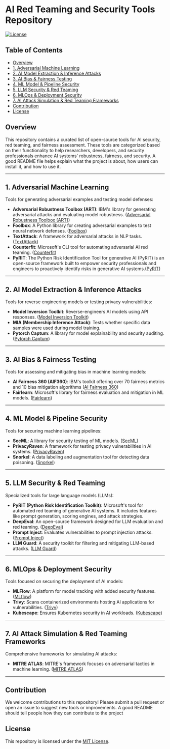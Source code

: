 # AI Red Teaming and Security Tools Repository

[![License](https://img.shields.io/badge/License-MIT-blue.svg)](LICENSE)

## Table of Contents
- [Overview](#overview)
- [1. Adversarial Machine Learning](#1-adversarial-machine-learning)
- [2. AI Model Extraction & Inference Attacks](#2-ai-model-extraction--inference-attacks)
- [3. AI Bias & Fairness Testing](#3-ai-bias--fairness-testing)
- [4. ML Model & Pipeline Security](#4-ml-model--pipeline-security)
- [5. LLM Security & Red Teaming](#5-llm-security--red-teaming)
- [6. MLOps & Deployment Security](#6-mlops--deployment-security)
- [7. AI Attack Simulation & Red Teaming Frameworks](#7-ai-attack-simulation--red-teaming-frameworks)
- [Contribution](#contribution)
- [License](#license)

## Overview
This repository contains a curated list of open-source tools for AI security, red teaming, and fairness assessment. These tools are categorized based on their functionality to help researchers, developers, and security professionals enhance AI systems' robustness, fairness, and security. A good README file helps explain what the project is about, how users can install it, and how to use it.

---

## 1. Adversarial Machine Learning
Tools for generating adversarial examples and testing model defenses:
- **Adversarial Robustness Toolbox (ART)**: IBM's library for generating adversarial attacks and evaluating model robustness. ([Adversarial Robustness Toolbox (ART)](https://github.com/ibm/adversarial-robustness-toolbox))
- **Foolbox**: A Python library for creating adversarial examples to test neural network defenses. ([Foolbox](https://github.com/bethgelab/foolbox))
- **TextAttack**: A framework for adversarial attacks in NLP tasks. ([TextAttack](https://github.com/QData/TextAttack))
- **Counterfit**: Microsoft's CLI tool for automating adversarial AI red teaming. ([Counterfit](https://github.com/Azure/counterfit))
- **PyRIT**: The Python Risk Identification Tool for generative AI (PyRIT) is an open-source framework built to empower security professionals and engineers to proactively identify risks in generative AI systems.([PyRIT](https://github.com/Azure/PyRIT))

---

## 2. AI Model Extraction & Inference Attacks
Tools for reverse engineering models or testing privacy vulnerabilities:
- **Model Inversion Toolkit**: Reverse-engineers AI models using API responses. ([Model Inversion Toolkit](https://github.com/ffhibnese/Model-Inversion-Attack-ToolBox))
- **MIA (Membership Inference Attack)**: Tests whether specific data samples were used during model training. 
- **Pytorch Captum**: A library for model explainability and security auditing. ([Pytorch Captum](https://github.com/pytorch/captum))

---

## 3. AI Bias & Fairness Testing
Tools for assessing and mitigating bias in machine learning models:
- **AI Fairness 360 (AIF360)**: IBM's toolkit offering over 70 fairness metrics and 10 bias mitigation algorithms ([AI Fairness 360](https://ai-fairness-360.org))
- **Fairlearn**: Microsoft's library for fairness evaluation and mitigation in ML models. ([Fairlearn](https://github.com/fairlearn/fairlearn))

---

## 4. ML Model & Pipeline Security
Tools for securing machine learning pipelines:
- **SecML**: A library for security testing of ML models. ([SecML](https://github.com/secml/secml))
- **PrivacyRaven**: A framework for testing privacy vulnerabilities in AI systems. ([PrivacyRaven](https://github.com/AI-infrastructure-Foundation/PrivacyRaven))
- **Snorkel**: A data labeling and augmentation tool for detecting data poisoning. ([Snorkel](https://github.com/snorkel-ai/snorkel))

---

## 5. LLM Security & Red Teaming
Specialized tools for large language models (LLMs):
- **PyRIT (Python Risk Identification Toolkit)**: Microsoft's tool for automated red teaming of generative AI systems. It includes features like prompt generation, scoring engines, and attack strategies.
- **DeepEval**: An open-source framework designed for LLM evaluation and red teaming. ([DeepEval](https://github.com/confident-ai/deepeval))
- **Prompt Inject**: Evaluates vulnerabilities to prompt injection attacks. ([Prompt Inject](https://github.com/protectai/prompt-inject))
- **LLM Guard**: A security toolkit for filtering and mitigating LLM-based attacks. ([LLM Guard](https://github.com/laiyer-ai/llm-guard))

---

## 6. MLOps & Deployment Security
Tools focused on securing the deployment of AI models:
- **MLFlow**: A platform for model tracking with added security features. ([MLflow](https://github.com/mlflow/mlflow))
- **Trivy**: Scans containerized environments hosting AI applications for vulnerabilities. ([Trivy](https://github.com/aquasecurity/trivy))
- **Kubescape**: Ensures Kubernetes security in AI workloads. ([Kubescape](https://github.com/kubescape/kubescape))

---

## 7. AI Attack Simulation & Red Teaming Frameworks
Comprehensive frameworks for simulating AI attacks:
- **MITRE ATLAS**: MITRE's framework focuses on adversarial tactics in machine learning. ([MITRE ATLAS](https://atlas.mitre.org/))

---

## Contribution
We welcome contributions to this repository! Please submit a pull request or open an issue to suggest new tools or improvements. A good README should tell people how they can contribute to the project

## License
This repository is licensed under the [MIT License](LICENSE).
